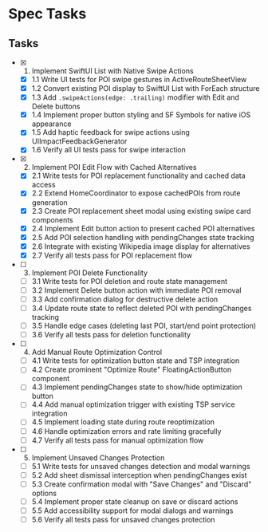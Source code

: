 # Spec Tasks

## Tasks

- [x] 1. Implement SwiftUI List with Native Swipe Actions
  - [x] 1.1 Write UI tests for POI swipe gestures in ActiveRouteSheetView
  - [x] 1.2 Convert existing POI display to SwiftUI List with ForEach structure
  - [x] 1.3 Add `.swipeActions(edge: .trailing)` modifier with Edit and Delete buttons
  - [x] 1.4 Implement proper button styling and SF Symbols for native iOS appearance
  - [x] 1.5 Add haptic feedback for swipe actions using UIImpactFeedbackGenerator
  - [x] 1.6 Verify all UI tests pass for swipe interaction

- [x] 2. Implement POI Edit Flow with Cached Alternatives
  - [x] 2.1 Write tests for POI replacement functionality and cached data access
  - [x] 2.2 Extend HomeCoordinator to expose cachedPOIs from route generation
  - [x] 2.3 Create POI replacement sheet modal using existing swipe card components
  - [x] 2.4 Implement Edit button action to present cached POI alternatives
  - [x] 2.5 Add POI selection handling with pendingChanges state tracking
  - [x] 2.6 Integrate with existing Wikipedia image display for alternatives
  - [x] 2.7 Verify all tests pass for POI replacement flow

- [ ] 3. Implement POI Delete Functionality
  - [ ] 3.1 Write tests for POI deletion and route state management
  - [ ] 3.2 Implement Delete button action with immediate POI removal
  - [ ] 3.3 Add confirmation dialog for destructive delete action
  - [ ] 3.4 Update route state to reflect deleted POI with pendingChanges tracking
  - [ ] 3.5 Handle edge cases (deleting last POI, start/end point protection)
  - [ ] 3.6 Verify all tests pass for deletion functionality

- [ ] 4. Add Manual Route Optimization Control
  - [ ] 4.1 Write tests for optimization button state and TSP integration
  - [ ] 4.2 Create prominent "Optimize Route" FloatingActionButton component
  - [ ] 4.3 Implement pendingChanges state to show/hide optimization button
  - [ ] 4.4 Add manual optimization trigger with existing TSP service integration
  - [ ] 4.5 Implement loading state during route reoptimization
  - [ ] 4.6 Handle optimization errors and rate limiting gracefully
  - [ ] 4.7 Verify all tests pass for manual optimization flow

- [ ] 5. Implement Unsaved Changes Protection
  - [ ] 5.1 Write tests for unsaved changes detection and modal warnings
  - [ ] 5.2 Add sheet dismissal interception when pendingChanges exist
  - [ ] 5.3 Create confirmation modal with "Save Changes" and "Discard" options
  - [ ] 5.4 Implement proper state cleanup on save or discard actions
  - [ ] 5.5 Add accessibility support for modal dialogs and warnings
  - [ ] 5.6 Verify all tests pass for unsaved changes protection
